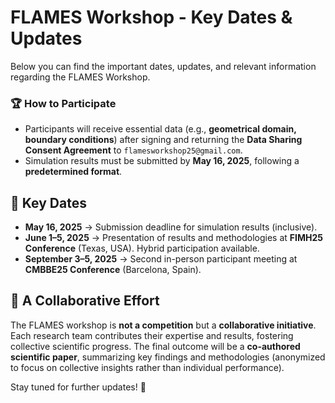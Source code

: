 # FLAMES Workshop - Key Dates & Updates

Below you can find the important dates, updates, and relevant information regarding the FLAMES Workshop.

### 🏆 **How to Participate**

- Participants will receive essential data (e.g., **geometrical domain, boundary conditions**) after signing and returning the **Data Sharing Consent Agreement** to `flamesworkshop25@gmail.com`.
- Simulation results must be submitted by **May 16, 2025**, following a **predetermined format**.

## 📅 **Key Dates**

- **May 16, 2025** → Submission deadline for simulation results (inclusive).
- **June 1–5, 2025** → Presentation of results and methodologies at **FIMH25 Conference** (Texas, USA). Hybrid participation available.
- **September 3–5, 2025** → Second in-person participant meeting at **CMBBE25 Conference** (Barcelona, Spain).

## 🤝 **A Collaborative Effort**

The FLAMES workshop is **not a competition** but a **collaborative initiative**. Each research team contributes their expertise and results, fostering collective scientific progress. The final outcome will be a **co-authored scientific paper**, summarizing key findings and methodologies (anonymized to focus on collective insights rather than individual performance).

Stay tuned for further updates! 🚀
